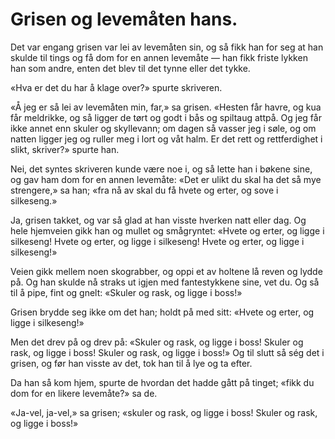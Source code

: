 # Grisen og levemåten hans.

Det var engang grisen var lei av levemåten sin, og så fikk han for seg at han skulde til tings og få dom for en annen levemåte — han fikk friste lykken han som andre, enten det blev til det tynne eller det tykke.

«Hva er det du har å klage over?» spurte skriveren.

«Å jeg er så lei av levemåten min, far,» sa grisen. «Hesten får havre, og kua får meldrikke, og så ligger de tørt og godt i bås og spiltaug attpå. Og jeg får ikke annet enn skuler og skyllevann; om dagen så vasser jeg i søle, og om natten ligger jeg og ruller meg i lort og våt halm. Er det rett og rettferdighet i slikt, skriver?» spurte han.

Nei, det syntes skriveren kunde være noe i, og så lette han i bøkene sine, og gav ham dom for en annen levemåte: «Det er ulikt du skal ha det så mye strengere,» sa han; «fra nå av skal du få hvete og erter, og sove i silkeseng.»

Ja, grisen takket, og var så glad at han visste hverken natt eller dag. Og hele hjemveien gikk han og mullet og smågryntet: «Hvete og erter, og ligge i silkeseng! Hvete og erter, og ligge i silkeseng! Hvete og erter, og ligge i silkeseng!»

Veien gikk mellem noen skograbber, og oppi et av holtene lå reven og lydde på. Og han skulde nå straks ut igjen med fantestykkene sine, vet du. Og så til å pipe, fint og gnelt: «Skuler og rask, og ligge i boss!»

Grisen brydde seg ikke om det han; holdt på med sitt: «Hvete og erter, og ligge i silkeseng!»

Men det drev på og drev på: «Skuler og rask, og ligge i boss! Skuler og rask, og ligge i boss! Skuler og rask, og ligge i boss!» Og til slutt så ség det i grisen, og før han visste av det, tok han til å lye og ta efter.

Da han så kom hjem, spurte de hvordan det hadde gått på tinget; «fikk du dom for en likere levemåte?» sa de.

«Ja-vel, ja-vel,» sa grisen; «skuler og rask, og ligge i boss! Skuler og rask, og ligge i boss!»